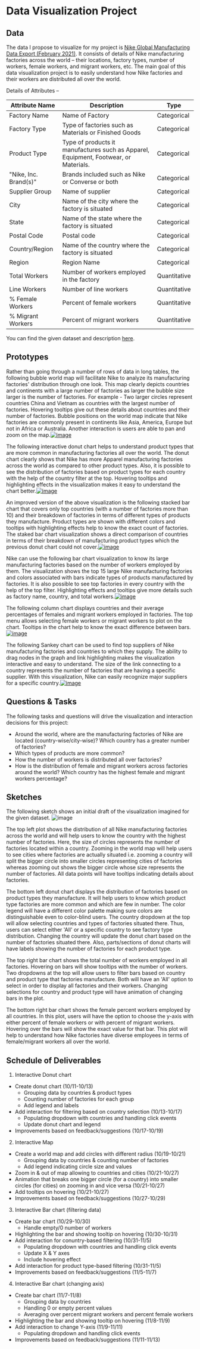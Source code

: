 # Data Visualization Project

## Data

The data I propose to visualize for my project is [Nike Global Manufacturing Data Export (February 2021)](http://manufacturingmap.nikeinc.com/). It consists of details of Nike manufacturing factories across the world – their locations, factory types, number of workers, female workers, and migrant workers, etc. The main goal of this data visualization project is to easily understand how Nike factories and their workers are distributed all over the world.

Details of Attributes –

|Attribute Name | Description | Type |
| --- | --- | --- |
| Factory Name | Name of Factory | Categorical |
| Factory Type | Type of factories such as Materials or Finished Goods | Categorical |
| Product Type | Type of products it manufactures such as Apparel, Equipment, Footwear, or Materials. | Categorical |
| "Nike, Inc. Brand(s)" | Brands included such as Nike or Converse or both | Categorical |
| Supplier Group | Name of supplier | Categorical |
| City | Name of the city where the factory is situated | Categorical |
| State | Name of the state where the factory is situated | Categorical |
| Postal Code | Postal code | Categorical |
| Country/Region | Name of the country where the factory is situated | Categorical |
| Region | Region Name | Categorical |
| Total Workers | Number of workers employed in the factory | Quantitative |
| Line Workers | Number of line workers | Quantitative |
| % Female Workers | Percent of female workers | Quantitative |
| % Migrant Workers | Percent of migrant workers | Quantitative |

You can find the given dataset and description [here](https://gist.github.com/siddhipa/3357f23f4ecd08f3737215f16026269e).


## Prototypes

Rather than going through a number of rows of data in long tables, the following bubble world map will facilitate Nike to analyze its manufacturing factories' distribution through one look. This map clearly depicts countries and continents with a large number of factories as larger the bubble size larger is the number of factories. For example - Two larger circles represent countries China and Vietnam as countries with the largest number of factories. Hovering tooltips give out these details about countries and their number of factories. Bubble positions on the world map indicate that Nike factories are commonly present in continents like Asia, America, Europe but not in Africa or Australia. Another interaction is users are able to pan and zoom on the map.[![image](https://user-images.githubusercontent.com/49468721/139173222-636df8fe-e5ed-4128-b311-378a03bdd7b2.png)](https://vizhub.com/siddhipa/5faede5e67704af7a368c3905781b673)

The following interactive donut chart helps to understand product types that are more common in manufacturing factories all over the world. The donut chart clearly shows that Nike has more Apparel manufacturing factories across the world as compared to other product types. Also, it is possible to see the distribution of factories based on product types for each country with the help of the country filter at the top. Hovering tooltips and highlighting effects in the visualization makes it easy to understand the chart better.[![image](https://user-images.githubusercontent.com/49468721/137227761-e5a19564-291e-42bf-9850-8e44f8488c13.png)](https://vizhub.com/siddhipa/dfc92cac6f174a4289ec8ae05d40c4d8)

An improved version of the above visualization is the following stacked bar chart that covers only top countries (with a number of factories more than 10) and their breakdown of factories in terms of different types of products they manufacture. Product types are shown with different colors and tooltips with highlighting effects help to know the exact count of factories. The staked bar chart visualization shows a direct comparison of countries in terms of their breakdown of manufacturing product types which the previous donut chart could not cover.[![image](https://user-images.githubusercontent.com/49468721/141050559-d90b4fc2-3146-4a76-84b5-e22242698aac.png)](https://vizhub.com/siddhipa/360db8e242da4cdf9bfb9a042d3ae9e6)

Nike can use the following bar chart visualization to know its large manufacturing factories based on the number of workers employed by them. The visualization shows the top 15 large Nike manufacturing factories and colors associated with bars indicate types of products manufactured by factories. It is also possible to see top factories in every country with the help of the top filter. Highlighting effects and tooltips give more details such as factory name, country, and total workers.[![image](https://user-images.githubusercontent.com/49468721/141049790-cfe5d165-3858-4e35-8074-c40a0adec976.png)](https://vizhub.com/siddhipa/e3fb0093f5394a2eb79105498400f1e6)

The following column chart displays countries and their average percentages of females and migrant workers employed in factories. The top menu allows selecting female workers or migrant workers to plot on the chart. Tooltips in the chart help to know the exact difference between bars.[![image](https://user-images.githubusercontent.com/49468721/141050260-b7847b7f-edf8-44e6-be23-6b220451a765.png)](https://vizhub.com/siddhipa/bd1bc58d07de43aeab6335429e313109)

The following Sankey chart can be used to find top suppliers of Nike manufacturing factories and countries to which they supply. The ability to drag nodes in the graph and link highlighting makes the visualization interactive and easy to understand. The size of the link connecting to a country represents the number of factories that are having a specific supplier. With this visualization, Nike can easily recognize major suppliers for a specific country.[![image](https://user-images.githubusercontent.com/49468721/142292904-54b673a9-a130-49c4-9a0c-15095f705905.png)](https://vizhub.com/siddhipa/64ab6fceffcb41f4a2f5b3c124247dfd)


## Questions & Tasks

The following tasks and questions will drive the visualization and interaction decisions for this project:

 * Around the world, where are the manufacturing factories of Nike are located (country-wise/city-wise)? Which country has a greater number of factories?
 * Which types of products are more common?
 * How the number of workers is distributed all over factories?
 * How is the distribution of female and migrant workers across factories around the world? Which country has the highest female and migrant workers percentage? 
 

## Sketches

The following sketch shows an initial draft of the visualization imagined for the given dataset.
![image](https://user-images.githubusercontent.com/49468721/136826714-958d8d1f-b9a6-4d43-bfa9-e5062d8748ad.png)

The top left plot shows the distribution of all Nike manufacturing factories across the world and will help users to know the country with the highest number of factories. Here, the size of circles represents the number of factories located within a country. Zooming in the world map will help users to see cities where factories are actually situated i.e. zooming a country will split the bigger circle into smaller circles representing cities of factories whereas zooming out shows the bigger circle whose size represents the number of factories. All data points will have tooltips indicating details about factories.

The bottom left donut chart displays the distribution of factories based on product types they manufacture. It will help users to know which product type factories are more common and which are few in number. The color legend will have a different color palette making sure colors are distinguishable even to color-blind users. The country dropdown at the top will allow selecting countries and types of factories situated there. Thus, users can select either 'All' or a specific country to see factory type distribution. Changing the country will update the donut chart based on the number of factories situated there. Also, parts/sections of donut charts will have labels showing the number of factories for each product type. 

The top right bar chart shows the total number of workers employed in all factories. Hovering on bars will show tooltips with the number of workers. Two dropdowns at the top will allow users to filter bars based on country and product type that factories manufacture. Both will have an 'All' option to select in order to display all factories and their workers. Changing selections for country and product type will have animation of changing bars in the plot.

The bottom right bar chart shows the female percent workers employed by all countries. In this plot, users will have the option to choose the y-axis with either percent of female workers or with percent of migrant workers. Hovering over the bars will show the exact value for that bar. This plot will help to understand how Nike factories have diverse employees in terms of female/migrant workers all over the world.



## Schedule of Deliverables

1.	Interactive Donut chart	  	
   - Create donut chart	(10/11-10/13)
     - Grouping data by countries & product types  
     - Counting number of factories for each group
  	  - Add legend and labels
   - Add interaction for filtering based on country selection	(10/13-10/17)
     - Populating dropdown with countries and handling click events
     - Update donut chart and legend
   - Improvements based on feedback/suggestions	(10/17-10/19)
   
2.	Interactive Map
   - Create a world map and add circles with different radius (10/19-10/21)
     - Grouping data by countries & counting number of factories
     - Add legend indicating circle size and values
   - Zoom in & out of map allowing to countries and cities	(10/21-10/27)
   - Animation that breaks one bigger circle (for a country) into smaller circles (for cities) on zooming in and vice versa	(10/21-10/27)
   - Add tooltips on hovering	(10/21-10/27)
   - Improvements based on feedback/suggestions (10/27-10/29)
   
3.	Interactive Bar chart (filtering data)
   - Create bar chart	(10/29-10/30)
     - Handle empty/0 number of workers
   - Highlighting the bar and showing tooltip on hovering	(10/30-10/31)
   - Add interaction for conuntry-based filtering (10/31-11/5)
     -	Populating dropdown with countries and handling click events
     - Update X & Y axes
     - Include hovering effect
   -	Add interaction for product type-based filtering (10/31-11/5)
   -	Improvements based on feedback/suggestions (11/5-11/7)
   
4.	Interactive Bar chart (changing axis)						
   - Create bar chart (11/7-11/8)
     - Grouping data by countries
     - Handling 0 or empty percent values
     - Averaging over percent migrant workers and percent female workers
   - Highlighting the bar and showing tooltip on hovering	(11/8-11/9)
   - Add interaction to change Y-axis (11/9-11/11)
     - Populating dropdown and handling click events
   - Improvements based on feedback/suggestions		(11/11-11/13)
